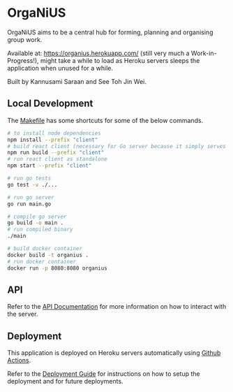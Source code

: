 # OrgaNiUS

OrgaNiUS aims to be a central hub for forming, planning and organising group work.

Available at: https://organius.herokuapp.com/ (still very much a Work-in-Progress!), might take a while to load as Heroku servers sleeps the application when unused for a while.

Built by Kannusami Saraan and See Toh Jin Wei.

## Local Development

The [Makefile](makefile) has some shortcuts for some of the below commands.

```sh
# to install node dependencies
npm install --prefix "client"
# build react client (necessary for Go server because it simply serves the final build)
npm run build --prefix "client"
# run react client as standalone
npm start --prefix "client"

# run go tests
go test -v ./...

# run go server
go run main.go

# compile go server
go build -o main .
# run compiled binary
./main

# build docker container
docker build -t organius .
# run docker container
docker run -p 8080:8080 organius
```

## API

Refer to the [API Documentation](api.md) for more information on how to interact with the server.

## Deployment

This application is deployed on Heroku servers automatically using [Github Actions](.github/workflows/main.yml).

Refer to the [Deployment Guide](deploy.md) for instructions on how to setup the deployment and for future deployments.
